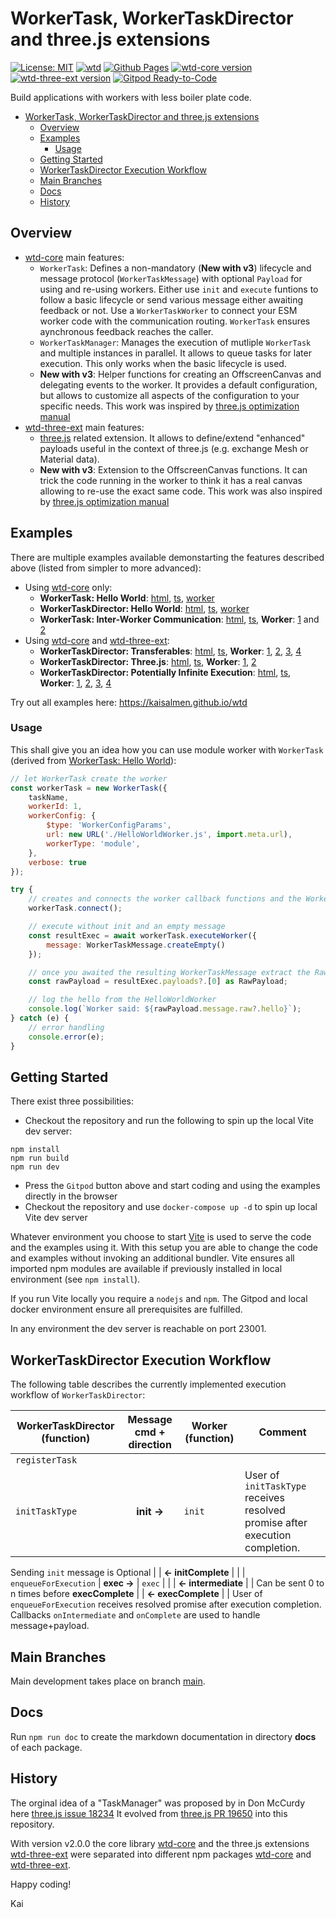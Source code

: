 # WorkerTask, WorkerTaskDirector and three.js extensions

[![License: MIT](https://img.shields.io/badge/License-MIT-yellow.svg)](https://github.com/kaisalmen/wtd/blob/main/LICENSE)
[![wtd](https://github.com/kaisalmen/wtd/actions/workflows/actions.yml/badge.svg)](https://github.com/kaisalmen/wtd/actions/workflows/actions.yml)
[![Github Pages](https://img.shields.io/badge/GitHub-Pages-blue?logo=github)](https://kaisalmen.github.io/wtd)
[![wtd-core version](https://img.shields.io/npm/v/wtd-core?logo=npm&label=wtd-core)](https://www.npmjs.com/package/wtd-core)
[![wtd-three-ext version](https://img.shields.io/npm/v/wtd-three-ext?logo=npm&label=wtd-three-ext)](https://www.npmjs.com/package/wtd-three-ext)
[![Gitpod Ready-to-Code](https://img.shields.io/badge/Gitpod-ready--to--code-blue?logo=gitpod)](https://gitpod.io/#https://github.com/kaisalmen/wtd)

Build applications with workers with less boiler plate code.

- [WorkerTask, WorkerTaskDirector and three.js extensions](#workertask-workertaskdirector-and-threejs-extensions)
  - [Overview](#overview)
  - [Examples](#examples)
    - [Usage](#usage)
  - [Getting Started](#getting-started)
  - [WorkerTaskDirector Execution Workflow](#workertaskdirector-execution-workflow)
  - [Main Branches](#main-branches)
  - [Docs](#docs)
  - [History](#history)

## Overview

- [wtd-core](https://www.npmjs.com/package/wtd-core) main features:
  - `WorkerTask`: Defines a non-mandatory (**New with v3**) lifecycle and message protocol (`WorkerTaskMessage`) with optional `Payload` for using and re-using workers. Either use `init` and `execute` funtions to follow a basic lifecycle or send various message either awaiting feedback or not. Use a `WorkerTaskWorker` to connect your ESM worker code with the communication routing. `WorkerTask` ensures aynchronous feedback reaches the caller.
  - `WorkerTaskManager`: Manages the execution of mutliple `WorkerTask` and multiple instances in parallel. It allows to queue tasks for later execution. This only works when the basic lifecycle is used.
  - **New with v3**: Helper functions for creating an OffscreenCanvas and delegating events to the worker. It provides a default configuration, but allows to customize all aspects of the configuration to your specific needs. This work was inspired by [three.js optimization manual](https://threejs.org/manual/#en/offscreencanvas)
- [wtd-three-ext](https://www.npmjs.com/package/wtd-three-ext) main features:
  - [three.js](https://github.com/mrdoob/three.js) related extension. It allows to define/extend "enhanced" payloads useful in the context of three.js (e.g. exchange Mesh or Material data).
  - **New with v3**: Extension to the OffscreenCanvas functions. It can trick the code running in the worker to think it has a real canvas allowing to re-use the exact same code. This work was also inspired by [three.js optimization manual](https://threejs.org/manual/#en/offscreencanvas)

## Examples

There are multiple examples available demonstarting the features described above (listed from simpler to more advanced):

- Using [wtd-core](https://www.npmjs.com/package/wtd-core) only:
  - **WorkerTask: Hello World**: [html](https://github.com/kaisalmen/wtd/blob/main/packages/examples/helloWorldWorkerTask.html), [ts](https://github.com/kaisalmen/wtd/blob/main/packages/examples/src/helloWorld/HelloWorldWorkerTask.ts), [worker](https://github.com/kaisalmen/wtd/blob/main/packages/examples/src/worker/HelloWorldWorker.ts)
  - **WorkerTaskDirector: Hello World**: [html](https://github.com/kaisalmen/wtd/blob/main/packages/examples/helloWorldWorkerTaskDirector.html), [ts](https://github.com/kaisalmen/wtd/blob/main/packages/examples/src/helloWorld/helloWorldWorkerTaskDirector.ts), [worker](https://github.com/kaisalmen/wtd/blob/main/packages/examples/src/worker/HelloWorldWorker.ts)
  - **WorkerTask: Inter-Worker Communication**: [html](https://github.com/kaisalmen/wtd/blob/main/packages/examples/workerCom.html), [ts](https://github.com/kaisalmen/wtd/blob/main/packages/examples/src/com/WorkerCom.ts), **Worker**: [1](https://github.com/kaisalmen/wtd/blob/main/packages/examples/src/worker/Com1Worker.ts) and [2](https://github.com/kaisalmen/wtd/blob/main/packages/examples/src/worker/Com2Worker.ts)
- Using [wtd-core](https://www.npmjs.com/package/wtd-core) and [wtd-three-ext](https://www.npmjs.com/package/wtd-three-ext):
  - **WorkerTaskDirector: Transferables**: [html](https://github.com/kaisalmen/wtd/blob/main/packages/examples/transferables.html), [ts](https://github.com/kaisalmen/wtd/blob/main/packages/examples/src/transferables/TransferablesTestbed.ts), **Worker**: [1](https://github.com/kaisalmen/wtd/blob/main/packages/examples/src/worker/TransferableWorkerTest1.ts), [2](https://github.com/kaisalmen/wtd/blob/main/packages/examples/src/worker/TransferableWorkerTest2.ts), [3](https://github.com/kaisalmen/wtd/blob/main/packages/examples/src/worker/TransferableWorkerTest3.ts), [4](https://github.com/kaisalmen/wtd/blob/main/packages/examples/src/worker/TransferableWorkerTest4.ts)
  - **WorkerTaskDirector: Three.js**: [html](https://github.com/kaisalmen/wtd/blob/main/packages/examples/threejs.html), [ts](https://github.com/kaisalmen/wtd/blob/main/packages/examples/src/threejs/Threejs.ts), **Worker**: [1](https://github.com/kaisalmen/wtd/blob/main/packages/examples/src/worker/HelloWorldThreeWorker.ts), [2](https://github.com/kaisalmen/wtd/blob/main/packages/examples/src/worker/OBJLoaderWorker.ts)
  - **WorkerTaskDirector: Potentially Infinite Execution**: [html](https://github.com/kaisalmen/wtd/blob/main/packages/examples/potentially_infinite.html), [ts](https://github.com/kaisalmen/wtd/blob/main/packages/examples/src/infinite/PotentiallyInfiniteExample.ts), **Worker**: [1](https://github.com/kaisalmen/wtd/blob/main/packages/examples/src/worker/InfiniteWorkerExternalGeometry.ts), [2](https://github.com/kaisalmen/wtd/blob/main/packages/examples/src/worker/InfiniteWorkerInternalGeometry.ts), [3](https://github.com/kaisalmen/WWOBJLoader/blob/main/packages/objloader2/src/worker/OBJLoader2Worker.ts), [4](https://github.com/kaisalmen/wtd/blob/main/packages/examples/src/infinite/PotentiallyInfiniteExample.ts#L627-L668)

Try out all examples here: <https://kaisalmen.github.io/wtd>

### Usage

This shall give you an idea how you can use module worker with `WorkerTask` (derived from [WorkerTask: Hello World](https://github.com/kaisalmen/wtd/blob/main/packages/examples/src/helloWorld/HelloWorldWorkerTask.ts)):

```js
// let WorkerTask create the worker
const workerTask = new WorkerTask({
    taskName,
    workerId: 1,
    workerConfig: {
        $type: 'WorkerConfigParams',
        url: new URL('./HelloWorldWorker.js', import.meta.url),
        workerType: 'module',
    },
    verbose: true
});

try {
    // creates and connects the worker callback functions and the WorkerTask
    workerTask.connect();

    // execute without init and an empty message
    const resultExec = await workerTask.executeWorker({
        message: WorkerTaskMessage.createEmpty()
    });

    // once you awaited the resulting WorkerTaskMessage extract the RawPayload
    const rawPayload = resultExec.payloads?.[0] as RawPayload;

    // log the hello from the HelloWorldWorker
    console.log(`Worker said: ${rawPayload.message.raw?.hello}`);
} catch (e) {
    // error handling
    console.error(e);
}
```

## Getting Started

There exist three possibilities:

- Checkout the repository and run the following to spin up the local Vite dev server:

```shell
npm install
npm run build
npm run dev
```

- Press the `Gitpod` button above and start coding and using the examples directly in the browser
- Checkout the repository and use `docker-compose up -d` to spin up local Vite dev server

Whatever environment you choose to start [Vite](https://vitejs.dev/) is used to serve the code and the examples using it. With this setup you are able to change the code and examples without invoking an additional bundler. Vite ensures all imported npm modules are available if previously installed in local environment (see `npm install`).

If you run Vite locally you require a `nodejs` and `npm`. The Gitpod and local docker environment ensure all prerequisites are fulfilled.

In any environment the dev server is reachable on port 23001.

## WorkerTaskDirector Execution Workflow

The following table describes the currently implemented execution workflow of `WorkerTaskDirector`:

| WorkerTaskDirector (function)  | Message cmd + direction   | Worker (function) | Comment
| ---                           | :---:                     | ---               | ---
| `registerTask`                |                           |                   |
| `initTaskType`                | **init ->**               | `init`            | User of `initTaskType` receives resolved promise after execution completion.<br>
Sending `init` message is Optional
|                               | **<- initComplete**       |                   |
| `enqueueForExecution`         | **exec ->**               | `exec`            |
|                               | **<- intermediate**       |                   | Can be sent 0 to n times before **execComplete**
|                               | **<- execComplete**       |                   | User of `enqueueForExecution` receives resolved promise after execution completion.<br>
Callbacks `onIntermediate` and `onComplete` are used to handle message+payload.

## Main Branches

Main development takes place on branch [main](https://github.com/kaisalmen/wtd/tree/main).

## Docs

Run `npm run doc` to create the markdown documentation in directory **docs** of each package.

## History

The orginal idea of a "TaskManager" was proposed by in Don McCurdy here [three.js issue 18234](https://github.com/mrdoob/three.js/issues/18234) It evolved from [three.js PR 19650](https://github.com/mrdoob/three.js/pull/19650) into this repository.

With version v2.0.0 the core library [wtd-core](https://github.com/kaisalmen/wtd/blob/main/packages/wtd-core) and the three.js extensions [wtd-three-ext](https://github.com/kaisalmen/wtd/blob/main/packages/wtd-three-ext) were separated into different npm packages [wtd-core](https://www.npmjs.com/package/wtd-core) and [wtd-three-ext](https://www.npmjs.com/package/wtd-three-ext).

Happy coding!

Kai
